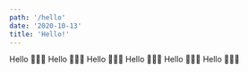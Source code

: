 ```yaml
---
path: '/hello'
date: '2020-10-13'
title: 'Hello!'
---
```


Hello 🧑🏻‍💻
Hello 🧑🏻‍💻
Hello 🧑🏻‍💻
Hello 🧑🏻‍💻
Hello 🧑🏻‍💻
Hello 🧑🏻‍💻
